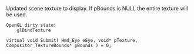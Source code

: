 Updated scene texture to display. If pBounds is NULL the entire texture will be used.

    OpenGL dirty state:
        glBindTexture

	virtual void Submit( Hmd_Eye eEye, void* pTexture, Compositor_TextureBounds* pBounds ) = 0;
